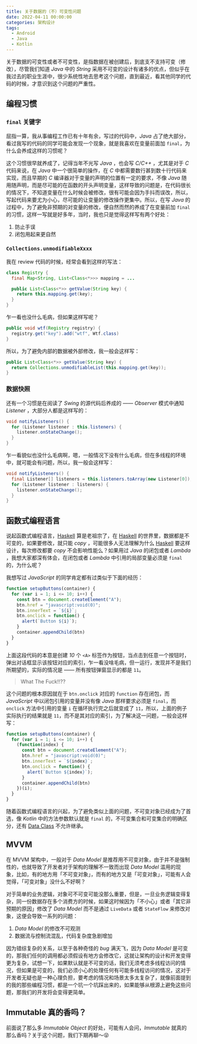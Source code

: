 ```yaml
---
title: 关于数据的（不）可变性问题
date: 2022-04-11 00:00:00
categories: 架构设计
tags:
  - Android
  - Java
  - Kotlin
---
```


关于数据的可变性或者不可变性，是指数据在被创建后，到底支不支持可变（修改），尽管我们知道 *Java* 中的 *String* 采用不可变的设计有诸多的优点，但似乎在我过去的职业生涯中，很少系统性地去思考这个问题，直到最近，看其他同学的代码的时候，才意识到这个问题的严重性。

## 编程习惯

### `final` 关键字

屈指一算，我从事编程工作已有十年有余，写过的代码中，*Java* 占了绝大部分，看过我写的代码的同学可能会发现一个现象，就是我喜欢在变量前面加 `final`，为什么会养成这样的习惯呢？

这个习惯很早就养成了，记得当年不光写 *Java* ，也会写 *C/C++* ，尤其是对于 *C* 代码来说，在 *Java* 中一个很简单的操作，在 *C* 中都需要数行甚到数十行代码来实现，而且早期的 *C* 编译器对于变量的声明的位置有一定的要求，不像 *Java* 随用随声明，而是尽可能的在函数的开头声明变量，这样导致的问题是，在代码很长的情况下，不知道变量在什么时候会被修改，很有可能会因为手抖而误改，所以，写起代码来要尤为小心，尽可能的让变量的修改操作更集中。所以，在写 *Java* 的过程中，为了避免非预期的对变量的修改，便自然而然的养成了在变量前加 `final` 的习惯，这样一写就是好多年，当时，我也只是觉得这样写有两个好处：

1. 防止手误
1. 闭包用起来更自然

### `Collections.unmodifiableXxxx`

我在 review 代码的时候，经常会看到这样的写法：

```java
class Registry {
  final Map<String, List<Class<*>>> mapping = ...

  public List<Class<*>> getValue(String key) {
    return this.mapping.get(key);
  }
}
```

乍一看也没什么毛病，但如果这样写呢？

```java
public void wtf(Registry registry) {
  registry.get("key").add("wtf", Wtf.class)
}
```

所以，为了避免内部的数据被外部修改，我一般会这样写：

```java
public List<Class<*>> getValue(String key) {
  return Collections.unmodifiableList(this.mapping.get(key));
}
```

### 数据快照

还有一个习惯是在阅读了 *Swing* 的源代码后养成的 —— *Observer* 模式中通知 *Listener* ，大部分人都是这样写的：

```java
void notifyListeners() {
  for (Listener listener : this.listeners) {
    listener.onStateChange();
  }
}
```

乍一看貌似也没什么毛病啊，嗯，一般情况下没有什么毛病，但在多线程的环境中，就可能会有问题，所以，我一般会这样写：

```java
void notifyListeners() {
  final Listener[] listeners = this.listeners.toArray(new Listener[0]);
  for (Listener listener : listeners) {
    listener.onStateChange();
  }
}
```

## 函数式编程语言

说起函数式编程语言，[Haskell](https://www.haskell.org/) 算是老祖宗了，在 [Haskell](https://www.haskell.org/) 的世界里，数据都是不可变的，如果要修改，就只能 *copy* ，可能很多人无法理解为什么 [Haskell](https://www.haskell.org/) 要这样设计，每次修改都要 *copy* 不会影响性能么？如果用过 *Java* 的闭包或者 *Lambda* ，我想大家都深有体会，在闭包或者 *Lambda* 中引用的局部变量必须是 `final` 的，为什么呢？

我想写过 *JavaScript* 的同学肯定都有过类似于下面的经历：

```js
function setupButtons(container) {
  for (var i = 1; i <= 10; i++) {
    const btn = document.createElement("A");
    btn.href = "javascript:void(0)";
    btn.innerText = `${i}`;
    btn.onclick = function() {
      alert(`Button ${i}`);
    }
    container.appendChild(btn)
  }
}
```

上面这段代码的本意是创建 *10* 个 `<A>` 标签作为按钮，当点击到任意一个按钮时，弹出对话框显示该按钮对应的索引，乍一看没啥毛病，但一运行，发现并不是我们所期望的，实际的情况是 —— 所有按钮弹窗显示的都是 `11`。

> What The Fuck!!??

这个问题的根本原因就在于 `btn.onclick` 对应的 `function` 存在闭包，而 *JavaScript* 中以闭包引用的变量并没有像 *Java* 那样要求必须是 `final`，而 `onclick` 方法中引用的变量 `i` 在循环执行完之后就变成了 `11`，所以，上面的例子实际执行的结果就是 `11`，而不是其对应的索引，为了解决这一问题，一般会这样写：

```js
function setupButtons(container) {
  for (var i = 1; i <= 10; i++) {
    (function(index) {
      const btn = document.createElement("A");
      btn.href = "javascript:void(0)";
      btn.innerText = `${index}`;
      btn.onclick = function() {
        alert(`Button ${index}`);
      }
      container.appendChild(btn)
    })(i);
  }
}
```

随着函数式编程语言的兴起，为了避免类似上面的问题，不可变对象已经成为了首选，像 *Kotlin* 中的方法参数默认就是 `final` 的，不可变集合和可变集合的明确区分，还有 [Data Class](https://kotlinlang.org/docs/data-classes.html) 不允许继承。

## MVVM

在 MVVM 架构中，一般对于 *Data Model* 是推荐用不可变对象，由于并不是强制性的，也就导致了开发者对于架构的理解不一致而出现 *Data Model* 滥用的现象，比如，有的地方用「不可变对象」，而有的地方又是「可变对象」，可能有人会觉得，「可变对象」没什么不好啊？

对于简单的业务逻辑，对象可不可变可能没那么重要，但是，一旦业务逻辑变得复杂，同一份数据存在多个消费方的时候，如果这时候因为「不小心」或者「其它非预期的原因」修改了 *Data Model* 而不是通过 `LiveData` 或者 `StateFlow` 来修改对象，这便会导致一系列的问题：

1. *Data Model* 的修改不可观测
1. 数据流与控制流混乱，代码复杂度急剧增加

因为错综复杂的关系，以至于各种奇怪的 *bug* 满天飞，因为 *Data Model* 是可变的，那我们任何的调用都必须假设有地方会修改它，这就让架构的设计和开发变得更为复杂，试想一下，如果默认就是不可变的话，我们无须考虑多线程访问的情况，但如果是可变的，我们必须小心的处理任何有可能多线程访问的情况，这对于开发者无疑也是一种心理负担，要考虑的情况和场景太多太复杂了，就像前面提到的我的那些编程习惯，都是一个坑一个坑踩出来的，如果能够从根源上避免这些问题，那我们的开发将会变得更简单。

## Immutable 真的香吗？

前面说了那么多 *Immutable Object* 的好处，可能有人会问，*Immutable* 就真的那么香吗？关于这个问题，我们下期再聊～😝

